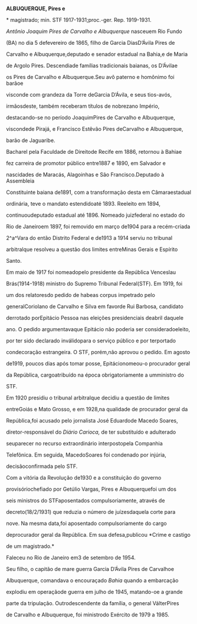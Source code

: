 **ALBUQUERQUE, Pires e**



\* magistrado; min. STF 1917-1931;proc.-ger. Rep. 1919-1931.



*Antônio Joaquim Pires de Carvalho e Albuquerque* nasceuem Rio Fundo

(BA) no dia 5 defevereiro de 1865, filho de Garcia DiasD’Ávila Pires de

Carvalho e Albuquerque,deputado e senador estadual na Bahia,e de Maria

de Argolo Pires. Descendiade famílias tradicionais baianas, os D’Ávilae

os Pires de Carvalho e Albuquerque.Seu avô paterno e homônimo foi barãoe

visconde com grandeza da Torre deGarcia D’Ávila, e seus tios-avós,

irmãosdeste, também receberam títulos de nobrezano Império,

destacando-se no período JoaquimPires de Carvalho e Albuquerque,

viscondede Pirajá, e Francisco Estêvão Pires deCarvalho e Albuquerque,

barão de Jaguaribe.



Bacharel pela Faculdade de Direitode Recife em 1886, retornou à Bahiae

fez carreira de promotor público entre1887 e 1890, em Salvador e

nascidades de Maracás, Alagoinhas e São Francisco.Deputado à Assembleia

Constituinte baiana de1891, com a transformação desta em Câmaraestadual

ordinária, teve o mandato estendidoaté 1893. Reeleito em 1894,

continuoudeputado estadual até 1896. Nomeado juizfederal no estado do

Rio de Janeiroem 1897, foi removido em março de1904 para a recém-criada

2^a^Vara do então Distrito Federal e de1913 a 1914 serviu no tribunal

arbitralque resolveu a questão dos limites entreMinas Gerais e Espírito

Santo.



Em maio de 1917 foi nomeadopelo presidente da República Venceslau

Brás(1914-1918) ministro do Supremo Tribunal Federal(STF). Em 1919, foi

um dos relatoresdo pedido de habeas corpus impetrado pelo

generalCoriolano de Carvalho e Silva em favorde Rui Barbosa, candidato

derrotado porEpitácio Pessoa nas eleições presidenciais deabril daquele

ano. O pedido argumentavaque Epitácio não poderia ser consideradoeleito,

por ter sido declarado inválidopara o serviço público e por terportado

condecoração estrangeira. O STF, porém,não aprovou o pedido. Em agosto

de1919, poucos dias após tomar posse, Epitácionomeou-o procurador geral

da República, cargoatribuído na época obrigatoriamente a umministro do

STF.



Em 1920 presidiu o tribunal arbitralque decidiu a questão de limites

entreGoiás e Mato Grosso, e em 1928,na qualidade de procurador geral da

República,foi acusado pelo jornalista José Eduardode Macedo Soares,

diretor-responsável do *Diário Carioca,* de ter substituído e adulterado

seuparecer no recurso extraordinário interpostopela Companhia

Telefônica. Em seguida, MacedoSoares foi condenado por injúria,

decisãoconfirmada pelo STF.



Com a vitória da Revolução de1930 e a constituição do governo

provisóriochefiado por Getúlio Vargas, Pires e Albuquerquefoi um dos

seis ministros do STFaposentados compulsoriamente, através de

decreto(18/2/1931) que reduzia o número de juízesdaquela corte para

nove. Na mesma data,foi aposentado compulsoriamente do cargo

deprocurador geral da República. Em sua defesa,publicou *Crime e castigo

de um magistrado.*



Faleceu no Rio de Janeiro em3 de setembro de 1954.



Seu filho, o capitão de mare guerra Garcia D’Ávila Pires de Carvalhoe

Albuquerque, comandava o encouraçado *Bahia* quando a embarcação

explodiu em operaçãode guerra em julho de 1945, matando-oe a grande

parte da tripulação. Outrodescendente da família, o general VálterPires

de Carvalho e Albuquerque, foi ministrodo Exército de 1979 a 1985.



